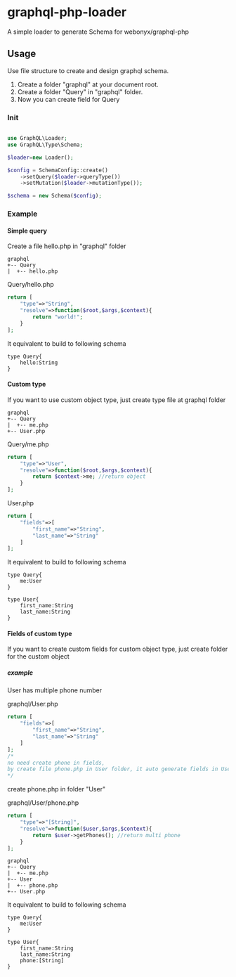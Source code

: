 # graphql-php-loader

A simple loader to generate Schema for webonyx/graphql-php

## Usage

Use file structure to create and design graphql schema.

1. Create a folder "graphql" at your document root.
2. Create a folder "Query" in "graphql" folder.
3. Now you can create field for Query

### Init
```php

use GraphQL\Loader;
use GraphQL\Type\Schema;

$loader=new Loader();

$config = SchemaConfig::create()
    ->setQuery($loader->queryType())
    ->setMutation($loader->mutationType());

$schema = new Schema($config);

```

### Example 

#### Simple query
Create a file hello.php in "graphql" folder
```
graphql
+-- Query
|  +-- hello.php
```

Query/hello.php
```php
return [
    "type"=>"String",
    "resolve"=>function($root,$args,$context){
        return "world!";
    }
];
```
It equivalent to build to following schema
```gql
type Query{
    hello:String
}
```

#### Custom type
If you want to use custom object type, just create type file at graphql folder

```
graphql
+-- Query
|  +-- me.php
+-- User.php
```

Query/me.php
```php
return [
    "type"=>"User",
    "resolve"=>function($root,$args,$context){
        return $context->me; //return object
    }
];
```

User.php
```php
return [
    "fields"=>[
        "first_name"=>"String",
        "last_name"=>"String"
    ]
];
```
It equivalent to build to following schema
```gql
type Query{
    me:User
}

type User{
    first_name:String
    last_name:String
}
```

#### Fields of custom type
If you want to create custom fields for custom object type, just create folder for the custom object

##### example
User has multiple phone number

graphql/User.php
```php
return [
    "fields"=>[
        "first_name"=>"String",
        "last_name"=>"String"
    ]
];
/* 
no need create phone in fields,
by create file phone.php in User folder, it auto generate fields in User type
*/
```

create phone.php in folder "User"

graphql/User/phone.php
```php
return [
    "type"=>"[String]",
    "resolve"=>function($user,$args,$context){
        return $user->getPhones(); //return multi phone
    }
];
```

```
graphql
+-- Query
|  +-- me.php
+-- User
|  +-- phone.php
+-- User.php
```
It equivalent to build to following schema
```gql
type Query{
    me:User
}

type User{
    first_name:String
    last_name:String
    phone:[String]
}
```






